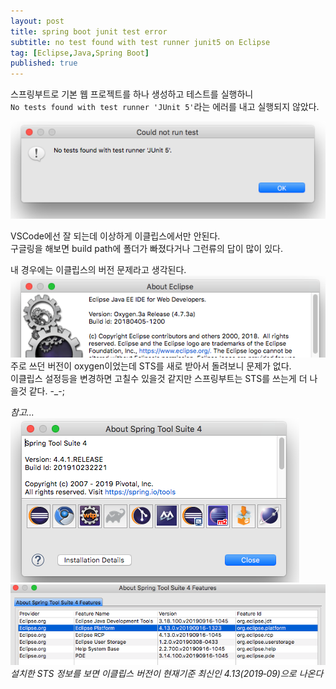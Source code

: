 ```yaml
---
layout: post
title: spring boot junit test error
subtitle: no test found with test runner junit5 on Eclipse
tag: [Eclipse,Java,Spring Boot]
published: true
---
```


스프링부트로 기본 웹 프로젝트를 하나 생성하고 테스트를 실행하니  
`No tests found with test runner 'JUnit 5'`라는 에러를 내고 실행되지 않았다.  

![error msg](../img/2019-10-25-junit%20error%20on%20eclipse/2019-10-25-15-57-18.png)

VSCode에선 잘 되는데 이상하게 이클립스에서만 안된다.   
구글링을 해보면  build path에 폴더가 빠졌다거나 그런류의 답이 많이 있다.  

내 경우에는 이클립스의 버전 문제라고 생각된다.   
![version](../img/2019-10-25-junit%20error%20on%20eclipse/2019-10-25-16-13-02.png)  
주로 쓰던 버전이 oxygen이었는데 STS를 새로 받아서 돌려보니 문제가 없다.  
이클립스 설정등을 변경하면 고칠수 있을것 같지만 스프링부트는 STS를  쓰는게 더 나을것 같다. -_-;  

*참고...  
![STS](../img/2019-10-25-junit%20error%20on%20eclipse/2019-10-25-16-16-53.png)  
![ver](../img/2019-10-25-junit%20error%20on%20eclipse/2019-10-25-16-28-08.png)  
설치한 STS 정보를 보면 이클립스 버전이 현재기준 최신인 4.13(2019‑09)으로 나온다*


